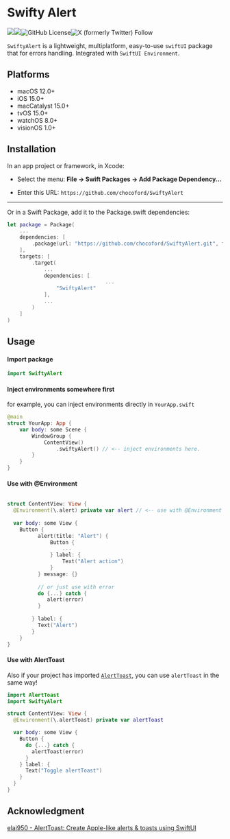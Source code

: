 # Swifty Alert

[![](https://img.shields.io/endpoint?url=https%3A%2F%2Fswiftpackageindex.com%2Fapi%2Fpackages%2Fchocoford%2FSwiftyAlert%2Fbadge%3Ftype%3Dswift-versions)](https://swiftpackageindex.com/chocoford/SwiftyAlert)[![](https://img.shields.io/endpoint?url=https%3A%2F%2Fswiftpackageindex.com%2Fapi%2Fpackages%2Fchocoford%2FSwiftyAlert%2Fbadge%3Ftype%3Dplatforms)](https://swiftpackageindex.com/chocoford/SwiftyAlert)![GitHub License](https://img.shields.io/github/license/chocoford/SwiftyAlert)![X (formerly Twitter) Follow](https://img.shields.io/twitter/follow/dove_zachary?label=Chocoford)

`SwiftyAlert` is a lightweight, multiplatform, easy-to-use `swiftUI` package that for errors handling. Integrated with `SwiftUI Environment`.

## Platforms

* macOS 12.0+
* iOS 15.0+
* macCatalyst 15.0+
* tvOS 15.0+
* watchOS 8.0+
* visionOS 1.0+

## Installation

In an app project or framework, in Xcode:

* Select the menu: **File → Swift Packages → Add Package Dependency...**

* Enter this URL: `https://github.com/chocoford/SwiftyAlert`

---

Or in a Swift Package, add it to the Package.swift dependencies:

```swift
let package = Package(
    ...
    dependencies: [
        .package(url: "https://github.com/chocoford/SwiftyAlert.git", from: "1.0.0"),
    ],
    targets: [
        .target(
            ...
            dependencies: [
								...
                "SwiftyAlert"
            ],
            ...
        )
    ]
)
```

## Usage

#### Import package

```swift
import SwiftyAlert
```



#### Inject environments somewhere first

for example, you can inject environments directly in `YourApp.swift`

```swift
@main
struct YourApp: App {
    var body: some Scene {
        WindowGroup {
            ContentView()
                .swiftyAlert() // <-- inject environments here.
        }
    }
}
```



#### Use with @Environment

```swift

struct ContentView: View {
  @Environment(\.alert) private var alert // <-- use with @Environment
  
  var body: some View {
	Button {
          alert(title: "Alert") {
              Button {
                  ...
              } label: {
                  Text("Alert action")
              }
          } message: {}
          
          // or just use with error
          do {...} catch {
             alert(error)
          }
          
        } label: {
          Text("Alert")
        }
    }
}
```



#### Use with AlertToast

Also if your project has imported [`AlertToast`](https://github.com/elai950/AlertToast.git), you can use `alertToast` in the same way!

```swift
import AlertToast
import SwiftyAlert

struct ContentView: View {
  @Environment(\.alertToast) private var alertToast

  var body: some View {
    Button {
      do {...} catch {
        alertToast(error) 
      }
    } label: {
      Text("Toggle alertToast")
    }
  }
}
```



## Acknowledgment

[elai950 - AlertToast: Create Apple-like alerts & toasts using SwiftUI](https://github.com/elai950/AlertToast)
